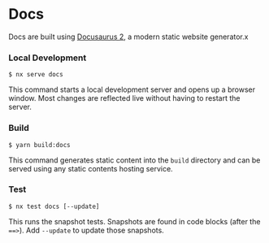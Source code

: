 # Docs

Docs are built using [Docusaurus 2](https://docusaurus.io/), a modern static website generator.x

### Local Development

```
$ nx serve docs
```

This command starts a local development server and opens up a browser window. Most changes are reflected live without having to restart the server.

### Build

```
$ yarn build:docs
```

This command generates static content into the `build` directory and can be served using any static contents hosting service.

### Test

```
$ nx test docs [--update]
```

This runs the snapshot tests. Snapshots are found in code blocks (after the `==>`). Add `--update` to update those snapshots.
